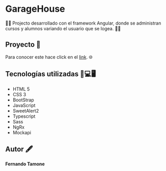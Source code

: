 # **GarageHouse** 

:man_office_worker: Projecto desarrollado con el framework Angular, donde se administran cursos y alumnos variando el usuario que se logea. :man_technologist:



## **Proyecto** 📁

Para conocer este hace click en el  [link](https://project-angular-ccfb8.web.app/autenticacion/login). :globe_with_meridians:


## Tecnologías utilizadas 🧰💻🖥️

* HTML 5
* CSS 3
* BootStrap
* JavaScript
* SweetAlert2
* Typescript
* Sass
* NgRx
* Mockapi





## Autor 🖋️
**Fernando Tamone**

